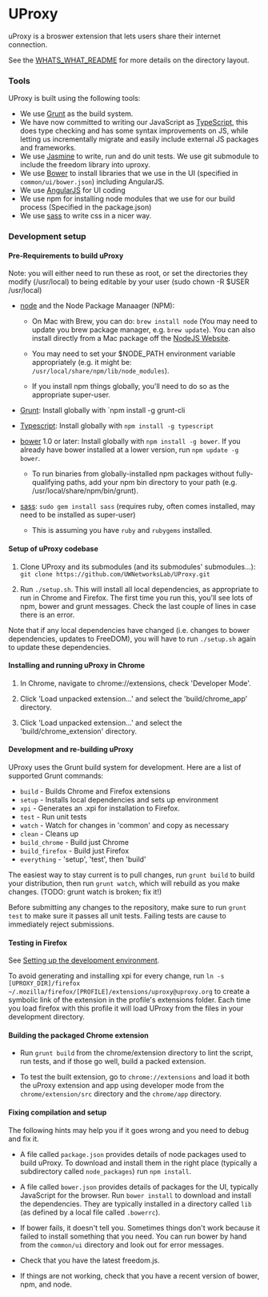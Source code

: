 UProxy
======

uProxy is a broswer extension that lets users share their internet connection.

See the [WHATS_WHAT_README](https://github.com/UWNetworksLab/UProxy/blob/master/WHATS_WHAT_README.md) for more details on the directory layout.


### Tools

UProxy is built using the following tools:

 - We use [Grunt](http://gruntjs.com/) as the build system.
 - We have now committed to writing our JavaScript as [TypeScript](http://www.typescriptlang.org/), this does type checking and has some syntax improvements on JS, while letting us incrementally migrate and easily include external JS packages and frameworks.
 - We use [Jasmine](http://pivotal.github.io/jasmine/) to write, run and do unit tests.
We use git submodule to include the freedom library into uproxy.
 - We use [Bower](http://bower.io) to install libraries that we use in the UI (specified in `common/ui/bower.json`) including AngularJS.
 - We use [AngularJS](http://angularjs.org) for UI coding
 - We use npm for installing node modules that we use for our build process (Specified in the package.json)
 - We use [sass](http://sass-lang.com/) to write css in a nicer way.


### Development setup

#### Pre-Requirements to build uProxy

Note: you will either need to run these as root, or set the directories they
modify (/usr/local) to being editable by your user (sudo chown -R $USER /usr/local)

- [node](http://nodejs.org/) and the Node Package Manaager (NPM):

    - On Mac with Brew, you can do: `brew install node` (You may need to update you brew package manager, e.g. `brew update`). You can also install directly from a Mac package off the [NodeJS Website](http://nodejs.org/).

    - You may need to set your $NODE_PATH environment variable appropriately
      (e.g. it might be: `/usr/local/share/npm/lib/node_modules`).

    - If you install npm things globally, you'll need to do so as the
      appropriate super-user.

- [Grunt](http://gruntjs.com/): Install globally with `npm install -g grunt-cli

- [Typescript](http://www.typescriptlang.org/): Install globally with  `npm install -g typescript`

- [bower](http://bower.io/) 1.0 or later: Install globally with `npm install -g bower`. If you already have bower installed at a lower version, run `npm update -g bower`.

    - To run binaries from globally-installed npm packages without
      fully-qualifying paths, add your npm bin directory to your path
      (e.g. /usr/local/share/npm/bin/grunt).

- [sass](http://sass-lang.com/):
  `sudo gem install sass` (requires ruby, often comes installed, may need to be installed as super-user)

    - This is assuming you have `ruby` and `rubygems` installed.


#### Setup of uProxy codebase

1. Clone UProxy and its submodules (and its submodules' submodules...):
`git clone https://github.com/UWNetworksLab/UProxy.git`

2. Run `./setup.sh`. This will install all local dependencies,
as appropriate to run in Chrome and Firefox. The first time you run this, you'll see lots of npm, bower and grunt messages. Check the last couple of lines in case there is an error.

Note that if any local dependencies have changed (i.e. changes to bower dependencies, updates to FreeDOM), you will have to run `./setup.sh` again to update these dependencies.

#### Installing and running uProxy in Chrome

1. In Chrome, navigate to chrome://extensions, check 'Developer Mode'.

2. Click 'Load unpacked extension...' and select the 'build/chrome_app' directory.

3. Click 'Load unpacked extension...' and select the 'build/chrome_extension' directory.


#### Development and re-building uProxy

UProxy uses the Grunt build system for development. Here are a list
of supported Grunt commands:

 *  `build` - Builds Chrome and Firefox extensions
 *  `setup` - Installs local dependencies and sets up environment
 *  `xpi` - Generates an .xpi for installation to Firefox.
 *  `test` - Run unit tests
 *  `watch` - Watch for changes in 'common' and copy as necessary
 *  `clean` - Cleans up
 *  `build_chrome` - Build just Chrome
 *  `build_firefox` - Build just Firefox
 *  `everything` - 'setup', 'test', then 'build'

The easiest way to stay current is to pull changes, run `grunt build` to build
your distribution, then run `grunt watch`, which will rebuild as you make changes. (TODO: grunt watch is broken; fix it!)

Before submitting any changes to the repository, make sure to run `grunt test`
to make sure it passes all unit tests. Failing tests are cause to immediately
reject submissions.


#### Testing in Firefox

See [Setting up the development environment](https://developer.mozilla.org/en-US/Add-ons/Setting_up_extension_development_environment).

To avoid generating and installing xpi for every change, run `ln -s [UPROXY_DIR]/firefox ~/.mozilla/firefox/[PROFILE]/extensions/uproxy@uproxy.org` to create a symbolic link of the extension in the profile's extensions folder. Each time you load firefox with this profile it will load UProxy from the files in your development directory.


#### Building the packaged Chrome extension

- Run `grunt build` from the chrome/extension directory to lint the script, run tests, and if those go well, build a packed extension.

- To test the built extension, go to `chrome://extensions` and load it both the uProxy extension and app using developer mode from the `chrome/extension/src` directory and the `chrome/app` directory.


#### Fixing compilation and setup

The following hints may help you if it goes wrong and you need to debug and fix it.

- A file called `package.json` provides details of node packages used to build uProxy. To download and install them in the right place (typically a subdirectory called `node_packages`) run `npm install`.

- A file called `bower.json` provides details of packages for the UI, typically JavaScript for the browser. Run `bower install` to download and install the dependencies. They are typically installed in a directory called `lib` (as defined by a local file called `.bowerrc`).

- If bower fails, it doesn't tell you. Sometimes things don't work because it failed to install something that you need. You can run bower by hand from the `common/ui` directory and look out for error messages.

- Check that you have the latest freedom.js.

- If things are not working, check that you have a recent version of bower, npm, and node.
